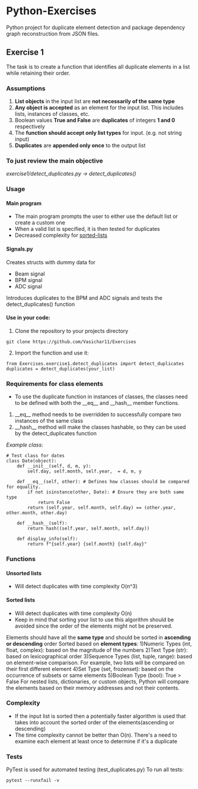 # Python-Exercises
Python project for duplicate element detection and package dependency graph reconstruction from JSON files.



## Exercise 1
The task is to create a function that identifies all duplicate elements in a list while retaining their order. 

### Assumptions
1. **List objects** in the input list are **not necessarily of the same type**
2. **Any object is accepted** as an element for the input list. This includes lists, instances of classes, etc.
3. Boolean values **True and False** are **duplicates** of integers **1 and 0** respectively
4. The **function should accept only list types** for input. (e.g. not string input)
5. **Duplicates** are **appended only once** to the output list

### To just review the main objective
*exercise1/detect_duplicates.py -> detect_duplicates()*


### Usage

#### Main program
- The main program prompts the user to either use the default list or create a custom one
- When a valid list is specified, it is then tested for duplicates
- Decreased complexity for [sorted-lists](#sorted-lists)


#### Signals.py
Creates structs with dummy data for
 - Beam signal
 - BPM signal
 - ADC signal

Introduces duplicates to the BPM and ADC signals and tests the detect_duplicates() function 



#### Use in your code:

1) Clone the repository to your projects directory

```
git clone https://github.com/Vasichar11/Exercises
```

2) Import the function and use it:

```
from Exercises.exercise1.detect_duplicates import detect_duplicates
duplicates = detect_duplicates(your_list)

```

### Requirements for class elements
- To use the duplicate function in instances of classes, the classes need to be defined with both the \_\_eq\_\_ and \_\_hash\_\_ member functions.
1) \_\_eq\_\_ method needs to be overridden to successfully compare two instances of the same class
2) \_\_hash\_\_ method will make the classes hashable, so they can be used by the detect_duplicates function

*Example class*:
```
# Test class for dates
class Date(object): 
    def __init__(self, d, m, y): 
        self.day, self.month, self.year,  = d, m, y
    
    def __eq__(self, other): # Defines how classes should be compared for equality.
        if not isinstance(other, Date): # Ensure they are both same type
            return False
        return (self.year, self.month, self.day) == (other.year, other.month, other.day)
    
    def __hash__(self):
        return hash((self.year, self.month, self.day))
    
    def display_info(self):
        return f"{self.year} {self.month} {self.day}"
```


### Functions

#### Unsorted lists
- Will detect duplicates with time complexity O(n^3)


#### Sorted lists
- Will detect duplicates with time complexity O(n)
- Keep in mind that sorting your list to use this algorithm should be avoided since the order of the elements might not be preserved.  

Elements should have all the **same type** and should be sorted in **ascending or descending** order
Sorted based on **element types**:
    1)Numeric Types (int, float, complex):  based on the magnitude of the numbers
    2)Text Type (str): based on lexicographical order
    3)Sequence Types (list, tuple, range): based on element-wise comparison. For example, two lists will be compared on their first different element 
    4)Set Type (set, frozenset): based on the occurrence of subsets or same elements
    5)Boolean Type (bool): True > False
For nested lists, dictionaries, or custom objects, Python will compare the elements based on their memory addresses and not their contents.


### Complexity
- If the input list is sorted then a potentially faster algorithm is used that takes into account the sorted order of the elements(ascending or descending)
- The time complexity cannot be better than O(n). There's a need to examine each element at least once to determine if it's a duplicate



### Tests
PyTest is used for automated testing (test_duplicates.py)
To run all tests:
```
pytest --runxfail -v
```
